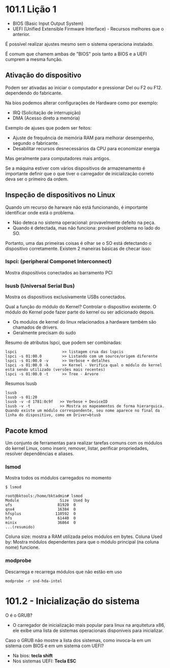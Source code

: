 # 101.1 Lição 1
- BIOS (Basic Input Output System)
- UEFI (Unified Extensible Firmware Interface) - Recursos melhores que o anterior.

É possível realizar ajustes mesmo sem o sistema operaciona instalado.

É comum que chamem ambas de "BIOS" pois tanto a BIOS e a UEFI cumprem a mesma função.

## Ativação do dispositivo

Podem ser ativadas ao iniciar o computador e pressionar Del ou F2 ou F12. dependendo do fabricante.

Na bios podemos alterar configurações de Hardware como por exemplo:
- IRQ (Solicitação de interrupição)
- DMA (Acesso direto a memória)

Exemplo de ajuses que podem ser feitos:
- Ajuste de frequência de memória RAM para melhorar desempenho, segundo o fabricante.
- Desabilitar recursos desnecessários da CPU para economizar energia

Mas geralmente para computadores mais antigos.

Se a máquina estiver com vários dispositivos de armazenamento é importante definir que o que tiver o carregador de inicialização correto deva ser o primeiro da ordem.

## Inspeção de dispositivos no Linux
Quando um recurso de harware não está funcionando, é importante identificar onde está o problema.
- Náo deteca no sistema operacional: provavelmente defeito na peça.
- Quando é detectada, mas não funciona: provável problema no lado do SO.

Portanto, uma das primeiras coisas é olhar se o SO está detectando o dispositivo corretamente. Existem 2 maneiras básicas de checar isso:

### lspci: (peripheral Componet Interconnect)
Mostra dispositivos conectados ao barramento PCI 

### lsusb (Universal Serial Bus)
Mostra os dispositivos exclusivamente USBs conectados.

Qual a função do módulo do Kernel?
Controlar o dispositivo existente. O módulo do Kernel pode fazer parte do kernel ou ser adicionado depois.

- Os modulos de kernel do linux relacionados a hardware também são chamados de drivers.
- Geralmente precisam do sudo


Resumo de atributos lspci, que podem ser combinadas:
```
lspci                    >> listagem crua das lspcis
lspci -s 01:00.0         >> Listando com um source/origem diferente
lspci -s 01:00.0 -v      >> Verbose + detalhes
lspci -s 01:00.0 -k      >> Kernel - Verifica qual o módulo do kernel está sendo utilizado (versões mais recentes)
lspci -s 01:00.0 -t      >> Tree - Árvore
```
Resumos lsusb
```
lsusb
lsusb -s 01:20
lsusb -v -d 1781:0c9f   >> Verbose + DeviceID
lsusb -v -t             >> Mostra os mapeamentos de forma hierarquica. Quando existe um módulo correspondente, seu nome aparece no final da linha do dispositivo, como em Driver=btusb
```

## Pacote kmod

Um conjunto de ferramentas para realizar tarefas comuns com os módulos do kernel Linux, como inserir, remover, listar, perificar propriedades, resolver dependências e aliases.

### lsmod
Mostra todos os módulos carregados no momento

```
$ lsmod

root@bktools:/home/bktadmin# lsmod
Module                  Size  Used by
ufs                    81920  0
qnx4                   16384  0
hfsplus               110592  0
hfs                    61440  0
minix                  36864  0
...(resumido)
```
Coluna size: mostra a RAM utilizada pelos módulos em bytes.
Coluna Used by: Mostra módulos dependentes para que o módulo principal (na coluna nome) funcione.

### modprobe 
Descarrega e recarrega módulos que não estão em uso

```
modprobe -r snd-hda-intel
```


# 101.2 - Inicialização do sistema

O é o GRUB?

- O carregador de inicialização mais popular para linux na arquitetura x86, ele exibe uma lista de sistemas operacionais disponiveis para inicializar.



Caso o GRUB não mostre a lista dos sistemas, como invoca-la em um sistema com BIOS e em um sistema com UEFI?

- Na bios: **tecla shift**  
- Nos sistemas UEFI: **Tecla ESC**
